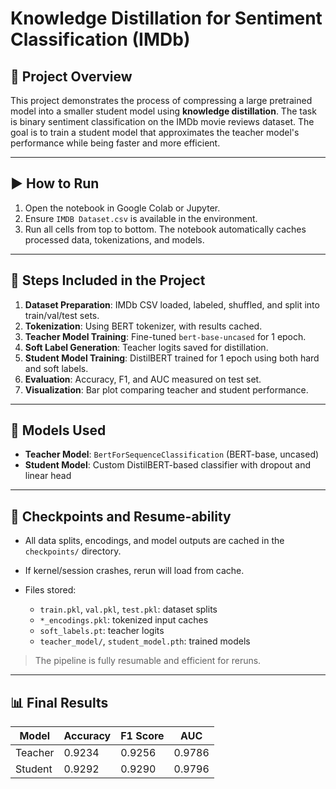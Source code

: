 # Knowledge Distillation for Sentiment Classification (IMDb)

## 📌 Project Overview

This project demonstrates the process of compressing a large pretrained model into a smaller student model using **knowledge distillation**. The task is binary sentiment classification on the IMDb movie reviews dataset. The goal is to train a student model that approximates the teacher model's performance while being faster and more efficient.

---

## ▶️ How to Run

1. Open the notebook in Google Colab or Jupyter.
2. Ensure `IMDB Dataset.csv` is available in the environment.
3. Run all cells from top to bottom. The notebook automatically caches processed data, tokenizations, and models.

---

## 🧩 Steps Included in the Project

1. **Dataset Preparation**: IMDb CSV loaded, labeled, shuffled, and split into train/val/test sets.
2. **Tokenization**: Using BERT tokenizer, with results cached.
3. **Teacher Model Training**: Fine-tuned `bert-base-uncased` for 1 epoch.
4. **Soft Label Generation**: Teacher logits saved for distillation.
5. **Student Model Training**: DistilBERT trained for 1 epoch using both hard and soft labels.
6. **Evaluation**: Accuracy, F1, and AUC measured on test set.
7. **Visualization**: Bar plot comparing teacher and student performance.

---

## 🧠 Models Used

* **Teacher Model**: `BertForSequenceClassification` (BERT-base, uncased)
* **Student Model**: Custom DistilBERT-based classifier with dropout and linear head

---

## 💾 Checkpoints and Resume-ability

* All data splits, encodings, and model outputs are cached in the `checkpoints/` directory.
* If kernel/session crashes, rerun will load from cache.
* Files stored:

  * `train.pkl`, `val.pkl`, `test.pkl`: dataset splits
  * `*_encodings.pkl`: tokenized input caches
  * `soft_labels.pt`: teacher logits
  * `teacher_model/`, `student_model.pth`: trained models

> The pipeline is fully resumable and efficient for reruns.

---

## 📊 Final Results

| Model   | Accuracy | F1 Score | AUC    |
| ------- | -------- | -------- | ------ |
| Teacher | 0.9234   | 0.9256   | 0.9786 |
| Student | 0.9292   | 0.9290   | 0.9796 |

